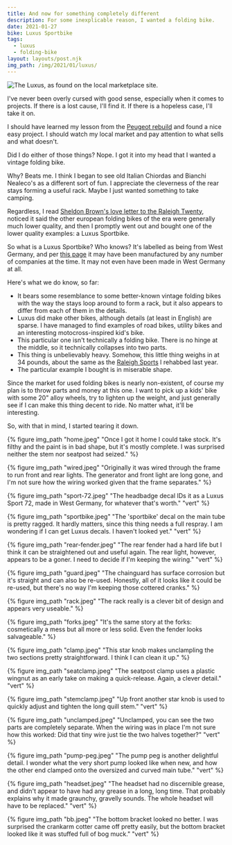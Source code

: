 ```yaml
---
title: And now for something completely different
description: For some inexplicable reason, I wanted a folding bike. 
date: 2021-01-27
bike: Luxus Sportbike
tags:
  - luxus
  - folding-bike
layout: layouts/post.njk
img_path: /img/2021/01/luxus/
---
```


<img src="{{ img_path }}as-found.jpg" alt="The Luxus, as found on the local marketplace site.">

I've never been overly cursed with good sense, especially when it comes to projects. If there is a lost cause, I'll find it. If there is a hopeless case, I'll take it on.

I should have learned my lesson from the [Peugeot rebuild](/bikes/1982-peugeot-ph19-mixte/) and found a nice easy project. I should watch my local market and pay attention to what sells and what doesn't.

Did I do either of those things? Nope. I got it into my head that I wanted a vintage folding bike. 

Why? Beats me. I think I began to see old Italian Chiordas and Bianchi Nealeco's as a different sort of fun. I appreciate the cleverness of the rear stays forming a useful rack. Maybe I just wanted something to take camping.

Regardless, I read [Sheldon Brown's love letter to the Raleigh Twenty](https://sheldonbrown.com/raleigh-twenty.html), noticed it said the other european folding bikes of the era were generally much lower quality, and then I promptly went out and bought one of the lower quality examples: a Luxus Sportbike.

So what is a Luxus Sportbike? Who knows? It's labelled as being from West Germany, and per [this page](https://www.foldingcyclist.com/Klapprad-folding-bikes.html) it may have been manufactured by any number of companies at the time. It may not even have been made in West Germany at all.

Here's what we do know, so far:

* It bears some resemblance to some better-known vintage folding bikes with the way the stays loop around to form a rack, but it also appears to differ from each of them in the details.
* Luxus did make other bikes, although details (at least in English) are sparse. I have managed to find examples of road bikes, utility bikes and an interesting motocross-inspired kid's bike.
* This particular one isn't technically a folding bike. There is no hinge at the middle, so it technically collapses into two parts.
* This thing is unbelievably heavy. Somehow, this little thing weighs in at 34 pounds, about the same as the [Raleigh Sports](/bikes/raleigh-sports/) I rehabbed last year.
* The particular example I bought is in miserable shape.

Since the market for used folding bikes is nearly non-existent, of course my plan is to throw parts and money at this one. I want to pick up a kids' bike with some 20" alloy wheels, try to lighten up the weight, and just generally see if I can make this thing decent to ride. No matter what, it'll be interesting. 

So, with that in mind, I started tearing it down. 

<div class="photogrid">
  {% figure img_path "home.jpeg" "Once I got it home I could take stock. It's filthy and the paint is in bad shape, but it's mostly complete. I was surprised neither the stem nor seatpost had seized." %}

  {% figure img_path "wired.jpeg" "Originally it was wired through the frame to run front and rear lights. The generator and front light are long gone, and I'm not sure how the wiring worked given that the frame separates." %}

  {% figure img_path "sport-72.jpeg" "The headbadge decal IDs it as a Luxus Sport 72, made in West Germany, for whatever that's worth." "vert" %}

  {% figure img_path "sportbike.jpeg" "The 'sportbike' decal on the main tube is pretty ragged. It hardly matters, since this thing needs a full respray. I am wondering if I can get Luxus decals. I haven't looked yet." "vert" %}

  {% figure img_path "rear-fender.jpeg" "The rear fender had a hard life but I think it can be straightened out and useful again. The rear light, however, appears to be a goner. I need to decide if I'm keeping the wiring." "vert" %}

  {% figure img_path "guard.jpeg" "The chainguard has surface corrosion but it's straight and can also be re-used. Honestly, all of it looks like it could be re-used, but there's no way I'm keeping those cottered cranks." %}

  {% figure img_path "rack.jpeg" "The rack really is a clever bit of design and appears very useable." %}

  {% figure img_path "forks.jpeg" "It's the same story at the forks: cosmetically a mess but all more or less solid. Even the fender looks salvageable." %}

  {% figure img_path "clamp.jpeg" "This star knob makes unclampling the two sections pretty straightforward. I think I can clean it up." %}

  {% figure img_path "seatclamp.jpeg" "The seatpost clamp uses a plastic wingnut as an early take on making a quick-release. Again, a clever detail." "vert" %}
  
  {% figure img_path "stemclamp.jpeg" "Up front another star knob is used to quickly adjust and tighten the long quill stem." "vert" %}

  {% figure img_path "unclamped.jpeg" "Unclamped, you can see the two parts are completely separate. When the wiring was in place I'm not sure how this worked: Did that tiny wire just tie the two halves together?" "vert" %}

  {% figure img_path "pump-peg.jpeg" "The pump peg is another delightful detail. I wonder what the very short pump looked like when new, and how the other end clamped onto the oversized and curved main tube." "vert" %}

  {% figure img_path "headset.jpeg" "The headset had no discernible grease, and didn't appear to have had any grease in a long, long time. That probably explains why it made graunchy, gravelly sounds. The whole headset will have to be replaced." "vert" %}


  {% figure img_path "bb.jpeg" "The bottom bracket looked no better. I was surprised the crankarm cotter came off pretty easily, but the bottom bracket looked like it was stuffed full of bog muck." "vert" %}

</div>
